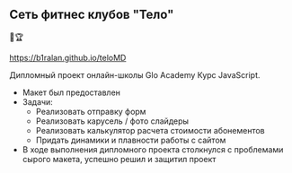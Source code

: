 ## Сеть фитнес клубов "Тело" 
💪🏆

https://b1ralan.github.io/teloMD

Дипломный проект онлайн-школы Glo Academy Курс JavaScript.
- Макет был предоставлен 
- Задачи:
  - Реализовать отправку форм 
  - Реализовать карусель / фото слайдеры
  - Реализовать калькулятор расчета стоимости абонементов 
  - Придать динамики и плавности работы с сайтом
- В ходе выполнения дипломного проекта столкнулся с проблемами сырого макета, успешно решил и защитил проект

